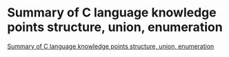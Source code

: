 # Summary of C language knowledge points structure, union, enumeration
[Summary of C language knowledge points structure, union, enumeration](https://aiwithcloud.com/2022/09/16/summary_of_c_language_knowledge_points_structure_union_enumeration/)